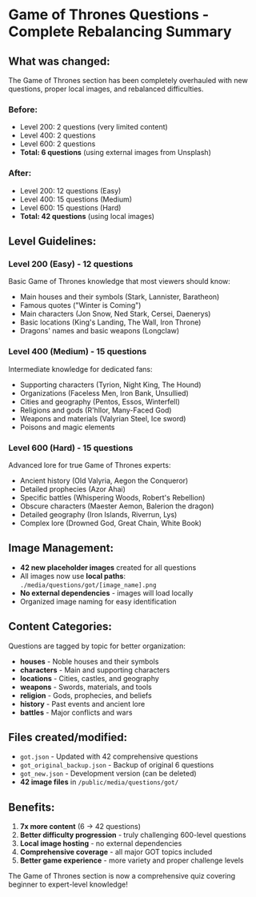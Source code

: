 # Game of Thrones Questions - Complete Rebalancing Summary

## What was changed:
The Game of Thrones section has been completely overhauled with new questions, proper local images, and rebalanced difficulties.

### Before:
- Level 200: 2 questions (very limited content)
- Level 400: 2 questions
- Level 600: 2 questions
- **Total: 6 questions** (using external images from Unsplash)

### After:
- Level 200: 12 questions (Easy)
- Level 400: 15 questions (Medium)  
- Level 600: 15 questions (Hard)
- **Total: 42 questions** (using local images)

## Level Guidelines:

### Level 200 (Easy) - 12 questions
Basic Game of Thrones knowledge that most viewers should know:
- Main houses and their symbols (Stark, Lannister, Baratheon)
- Famous quotes ("Winter is Coming")
- Main characters (Jon Snow, Ned Stark, Cersei, Daenerys)
- Basic locations (King's Landing, The Wall, Iron Throne)
- Dragons' names and basic weapons (Longclaw)

### Level 400 (Medium) - 15 questions
Intermediate knowledge for dedicated fans:
- Supporting characters (Tyrion, Night King, The Hound)
- Organizations (Faceless Men, Iron Bank, Unsullied)
- Cities and geography (Pentos, Essos, Winterfell)
- Religions and gods (R'hllor, Many-Faced God)
- Weapons and materials (Valyrian Steel, Ice sword)
- Poisons and magic elements

### Level 600 (Hard) - 15 questions
Advanced lore for true Game of Thrones experts:
- Ancient history (Old Valyria, Aegon the Conqueror)
- Detailed prophecies (Azor Ahai)
- Specific battles (Whispering Woods, Robert's Rebellion)
- Obscure characters (Maester Aemon, Balerion the dragon)
- Detailed geography (Iron Islands, Riverrun, Lys)
- Complex lore (Drowned God, Great Chain, White Book)

## Image Management:
- **42 new placeholder images** created for all questions
- All images now use **local paths**: `./media/questions/got/[image_name].png`
- **No external dependencies** - images will load locally
- Organized image naming for easy identification

## Content Categories:
Questions are tagged by topic for better organization:
- **houses** - Noble houses and their symbols
- **characters** - Main and supporting characters  
- **locations** - Cities, castles, and geography
- **weapons** - Swords, materials, and tools
- **religion** - Gods, prophecies, and beliefs
- **history** - Past events and ancient lore
- **battles** - Major conflicts and wars

## Files created/modified:
- `got.json` - Updated with 42 comprehensive questions
- `got_original_backup.json` - Backup of original 6 questions
- `got_new.json` - Development version (can be deleted)
- **42 image files** in `/public/media/questions/got/`

## Benefits:
1. **7x more content** (6 → 42 questions)
2. **Better difficulty progression** - truly challenging 600-level questions
3. **Local image hosting** - no external dependencies
4. **Comprehensive coverage** - all major GOT topics included
5. **Better game experience** - more variety and proper challenge levels

The Game of Thrones section is now a comprehensive quiz covering beginner to expert-level knowledge!
